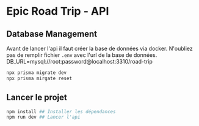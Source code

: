 # Epic Road Trip - API

## Database Management
Avant de lancer l'api il faut créer la base de données via docker. N'oubliez pas de remplir fichier `.env` avec l'url de la base de données.
DB_URL=mysql://root:password@localhost:3310/road-trip

```sh
npx prisma migrate dev
npx prisma mirgate reset
```

## Lancer le projet

```sh
npm install ## Installer les dépendances
npm run dev ## Lancer l'api
```

